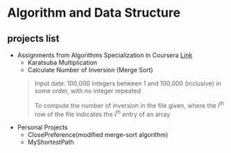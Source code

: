# Algorithm and Data Structure
## projects list
- Assignments from Algorithms Specialization in Coursera [Link](https://www.coursera.org/specializations/algorithms)
  - Karatsuba Multiplication
  - Calculate Number of Inversion (Merge Sort)
  >
  >Input date: 100,000 integers between 1 and 100,000 (inclusive) in some order, with no integer repeated
  >
  >To compute the number of inversion in the file given, where the i<sup>th</sup> row of the file indicates the i<sup>th</sup> entry of an 
  >array
  >
- Personal Projects
  - ClosePreference(modified merge-sort algorithm) 
  - MyShortestPath
